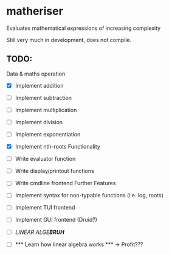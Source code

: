 # matheriser
Evaluates mathematical expressions of increasing complexity

Still very much in development, does not compile.

## TODO:
Data & maths operation
- [x] Implement addition   
- [ ] Implement subtraction
- [ ] Implement multiplication
- [ ] Implement division
- [ ] Implement exponentiation
- [x] Implement nth-roots
Functionality
- [ ] Write evaluator function
- [ ] Write display/printout functions
- [ ] Write cmdline frontend
Further Features
- [ ] Implement syntax for non-typable functions (i.e. log, roots)
- [ ] Implement TUI frontend
- [ ] Implement GUI frontend (Druid?)
- [ ] *LINEAR ALGE****BRUH***
- [ ] *** Learn how linear algebra works *** -> Profit???


